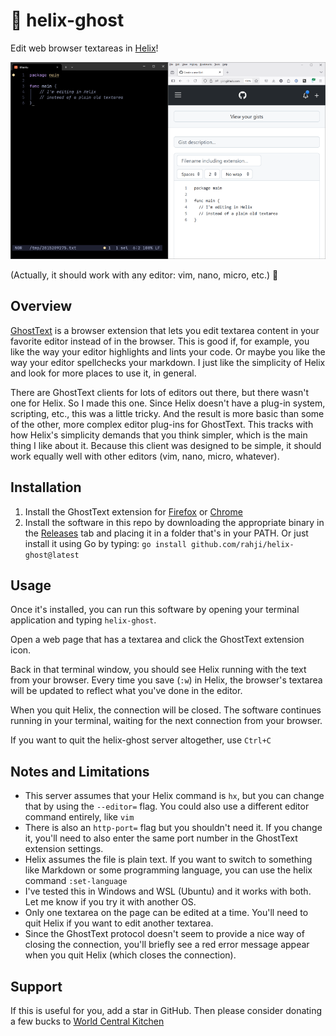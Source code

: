 # 👻 helix-ghost

Edit web browser textareas in [Helix](https://helix-editor.vercel.app/)!

![screenshot](screenshot.png)

(Actually, it should work with any editor: vim, nano, micro, etc.) 🙂

## Overview

[GhostText](https://ghosttext.fregante.com/) is a browser extension that lets you edit textarea content in your
favorite editor instead of in the browser. This is good if, for example, you like
the way your editor highlights and lints your code. Or maybe you like the way your
editor spellchecks your markdown. I just like the simplicity of Helix and look for
more places to use it, in general.

There are GhostText clients for lots of editors out there, but there wasn't one for
Helix. So I made this one. Since Helix doesn't have a plug-in system, scripting, etc.,
this was a little tricky. And the result is more basic than some of the other, more
complex editor plug-ins for GhostText. This tracks with how Helix's simplicity
demands that you think simpler, which is the main thing I like about it. Because this client
was designed to be simple, it should work equally well with other editors (vim, nano, micro, whatever).

## Installation

1. Install the GhostText extension for [Firefox](https://addons.mozilla.org/en-US/firefox/addon/ghosttext/) or
   [Chrome](https://chromewebstore.google.com/detail/ghosttext/godiecgffnchndlihlpaajjcplehddca?pli=1)
2. Install the software in this repo by downloading the appropriate binary in the [Releases](releases) tab and
   placing it in a folder that's in your PATH. Or just install it using Go by typing:
  `go install github.com/rahji/helix-ghost@latest`

## Usage

Once it's installed, you can run this software by opening your terminal application
and typing `helix-ghost`.

Open a web page that has a textarea and click the GhostText extension icon.

Back in that terminal window, you should see Helix running with the text from your browser.
Every time you save (`:w`) in Helix, the browser's textarea will be updated to reflect
what you've done in the editor.

When you quit Helix, the connection will be closed. The software continues running in your
terminal, waiting for the next connection from your browser.

If you want to quit the helix-ghost server altogether, use `Ctrl+C`

## Notes and Limitations

* This server assumes that your Helix command is `hx`, but you can change that by using the `--editor=` flag.
  You could also use a different editor command entirely, like `vim`
* There is also an `http-port=` flag but you shouldn't need it. If you change it, you'll need to also enter the
  same port number in the GhostText extension settings.
* Helix assumes the file is plain text. If you want to switch to something like Markdown or some programming
  language, you can use the helix command `:set-language`
* I've tested this in Windows and WSL (Ubuntu) and it works with both. Let me know if you try it with another OS.
* Only one textarea on the page can be edited at a time. You'll need to quit Helix if you want to
  edit another textarea.
* Since the GhostText protocol doesn't seem to provide a nice way of closing the connection, you'll
  briefly see a red error message appear when you quit Helix (which closes the connection).

## Support

If this is useful for you, add a star in GitHub. Then please consider donating a few bucks to
[World Central Kitchen](https://www.worldcentralkitchen.org/)
